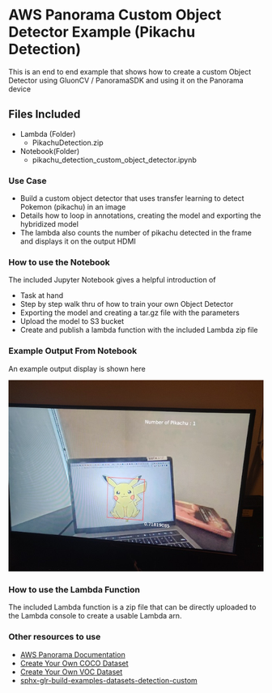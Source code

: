 # AWS Panorama Custom Object Detector Example (Pikachu Detection)

This is an end to end example that shows how to create a custom Object Detector using GluonCV / PanoramaSDK and using it on the Panorama device

## Files Included
- Lambda (Folder)
	- PikachuDetection.zip
- Notebook(Folder)
	- pikachu_detection_custom_object_detector.ipynb

### Use Case
- Build a custom object detector that uses transfer learning to detect Pokemon (pikachu) in an image
- Details how to loop in annotations, creating the model and exporting the hybridized model
- The lambda also counts the number of pikachu detected in the frame and displays it on the output HDMI

### How to use the Notebook
The included Jupyter Notebook gives a helpful introduction of 
- Task at hand 
- Step by step walk thru of how to train your own Object Detector
- Exporting the model and creating a tar.gz file with the parameters
- Upload the model to S3 bucket
- Create and publish a lambda function with the included Lambda zip file

### Example Output From Notebook

An example output display is shown here

![Pikachu](Pikachu_Output.png)


### How to use the Lambda Function

The included Lambda function is a zip file that can be directly uploaded to the Lambda console to create a usable Lambda arn. 

### Other resources to use

- [AWS Panorama Documentation](https://docs.aws.amazon.com/panorama/)
- [Create Your Own COCO Dataset](https://gluon-cv.mxnet.io/build/examples_datasets/mscoco.html#sphx-glr-build-examples-datasets-mscoco-py)
- [Create Your Own VOC Dataset](https://gluon-cv.mxnet.io/build/examples_datasets/pascal_voc.html#sphx-glr-build-examples-datasets-pascal-voc-py)
- [sphx-glr-build-examples-datasets-detection-custom](https://gluon-cv.mxnet.io/build/examples_datasets/detection_custom.html#sphx-glr-build-examples-datasets-detection-custom-py)
